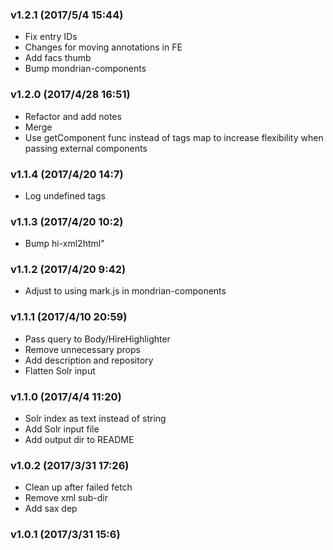 ### v1.2.1	(2017/5/4 15:44)
* Fix entry IDs
* Changes for moving annotations in FE
* Add facs thumb
* Bump mondrian-components

### v1.2.0	(2017/4/28 16:51)
* Refactor and add notes
* Merge
* Use getComponent func instead of tags map to increase flexibility when passing external components

### v1.1.4	(2017/4/20 14:7)
* Log undefined tags

### v1.1.3	(2017/4/20 10:2)
* Bump hi-xml2html"

### v1.1.2	(2017/4/20 9:42)
* Adjust to using mark.js in mondrian-components

### v1.1.1	(2017/4/10 20:59)
* Pass query to Body/HireHighlighter
* Remove unnecessary props
* Add description and repository
* Flatten Solr input

### v1.1.0	(2017/4/4 11:20)
* Solr index as text instead of string
* Add Solr input file
* Add output dir to README

### v1.0.2	(2017/3/31 17:26)
* Clean up after failed fetch
* Remove xml sub-dir
* Add sax dep

### v1.0.1	(2017/3/31 15:6)
